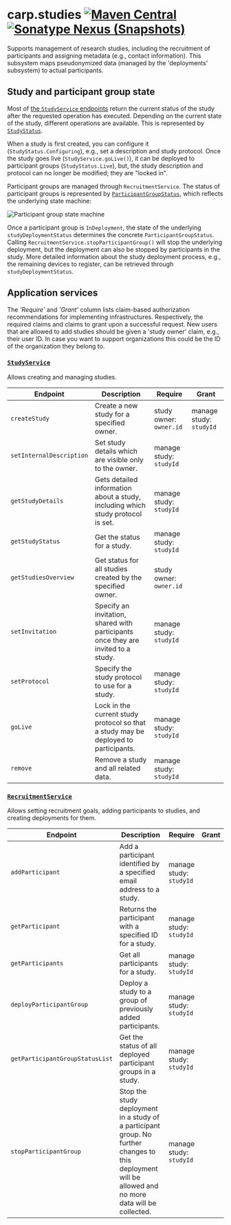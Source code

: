 # carp.studies [![Maven Central](https://maven-badges.herokuapp.com/maven-central/dk.cachet.carp.studies/carp.studies.core/badge.svg?color=orange)](https://mvnrepository.com/artifact/dk.cachet.carp.studies) [![Sonatype Nexus (Snapshots)](https://img.shields.io/nexus/s/dk.cachet.carp.studies/carp.studies.core?server=https%3A%2F%2Foss.sonatype.org)](https://oss.sonatype.org/content/repositories/snapshots/dk/cachet/carp/studies/) 

Supports management of research studies, including the recruitment of participants and assigning metadata (e.g., contact information).
This subsystem maps pseudonymized data (managed by the 'deployments' subsystem) to actual participants.

## Study and participant group state

Most of [the `StudyService` endpoints](#application-services) return the current status of the study after the requested operation has executed.
Depending on the current state of the study, different operations are available. This is represented by [`StudyStatus`](../carp.studies.core/src/commonMain/kotlin/dk/cachet/carp/studies/application/StudyStatus.kt).

When a study is first created, you can configure it (`StudyStatus.Configuring`), e.g., set a description and study protocol.
Once the study goes live (`StudyService.goLive()`), it can be deployed to participant groups (`StudyStatus.Live`),
but, the study description and protocol can no longer be modified; they are "locked in".

Participant groups are managed through `RecruitmentService`. The status of participant groups is represented by [`ParticipantGroupStatus`](../carp.studies.core/src/commonMain/kotlin/dk/cachet/carp/studies/application/users/ParticipantGroupStatus.kt),
which reflects the underlying state machine:

![Participant group state machine](https://i.imgur.com/u7EW6st.png)

Once a participant group is `InDeployment`, the state of the underlying `studyDeploymentStatus` determines the concrete `ParticipantGroupStatus`.
Calling `RecruitmentService.stopParticipantGroup()` will stop the underlying deployment, but the deployment can also be stopped by participants in the study.
More detailed information about the study deployment process, e.g., the remaining devices to register, can be retrieved through `studyDeploymentStatus`.

## Application services

The _'Require'_ and _'Grant'_ column lists claim-based authorization recommendations for implementing infrastructures.
Respectively, the required claims and claims to grant upon a successful request.
New users that are allowed to add studies should be given a 'study owner' claim, e.g., their user ID.
In case you want to support organizations this could be the ID of the organization they belong to.

### [`StudyService`](../carp.studies.core/src/commonMain/kotlin/dk/cachet/carp/studies/application/StudyService.kt)
Allows creating and managing studies.

| Endpoint | Description | Require | Grant |
| --- | --- | --- | --- |
| `createStudy` | Create a new study for a specified owner. | study owner: `owner.id` | manage study: `studyId` |
| `setInternalDescription` | Set study details which are visible only to the owner. | manage study: `studyId` | |
| `getStudyDetails` | Gets detailed information about a study, including which study protocol is set. | manage study: `studyId` | |
| `getStudyStatus` | Get the status for a study. | manage study: `studyId` | |
| `getStudiesOverview` | Get status for all studies created by the specified owner. | study owner: `owner.id` | |
| `setInvitation` | Specify an invitation, shared with participants once they are invited to a study. | manage study: `studyId` | |
| `setProtocol` | Specify the study protocol to use for a study. | manage study: `studyId` | |
| `goLive` | Lock in the current study protocol so that a study may be deployed to participants. | manage study: `studyId` | |
| `remove` | Remove a study and all related data. | manage study: `studyId` | |

### [`RecruitmentService`](../carp.studies.core/src/commonMain/kotlin/dk/cachet/carp/studies/application/RecruitmentService.kt)

Allows setting recruitment goals, adding participants to studies, and creating deployments for them.

| Endpoint | Description | Require | Grant |
| --- | --- | --- | --- |
| `addParticipant` | Add a participant identified by a specified email address to a study. | manage study: `studyId` | |
| `getParticipant` | Returns the participant with a specified ID for a study. | manage study: `studyId` | |
| `getParticipants` | Get all participants for a study. | manage study: `studyId` | |
| `deployParticipantGroup` | Deploy a study to a group of previously added participants. | manage study: `studyId` | |
| `getParticipantGroupStatusList` | Get the status of all deployed participant groups in a study. | manage study: `studyId` | |
| `stopParticipantGroup` | Stop the study deployment in a study of a participant group. No further changes to this deployment will be allowed and no more data will be collected. | manage study: `studyId` | |